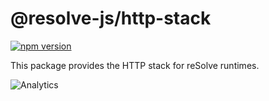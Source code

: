 # **@resolve-js/http-stack**

[![npm version](https://badge.fury.io/js/%40resolve-js%2Fhttp-stack.svg)](https://badge.fury.io/js/%40resolve-js%2Fdebug-levels)

This package provides the HTTP stack for reSolve runtimes.

![Analytics](https://ga-beacon.appspot.com/UA-118635726-1/packages/@resolve-js/http-stack-readme?pixel)
